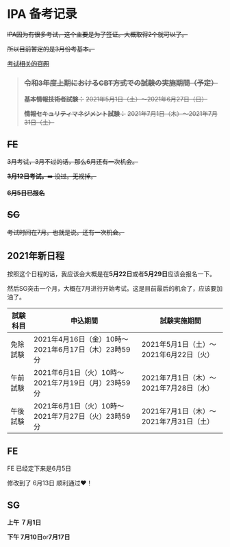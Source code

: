 # IPA 备考记录

~~IPA因为有很多考试，这个主要是为了签证。大概取得2个就可以了。~~

~~所以目前暂定的是3月份考基本。~~

~~[考试相关的官网](https://www.jitec.ipa.go.jp/)~~

> ### ~~令和3年度上期におけるCBT方式での試験の実施期間（予定）~~
>
> ~~**基本情報技術者試験：**~~
> ~~2021年5月1日（土）～2021年6月27日（日）~~
>
> ~~**情報セキュリティマネジメント試験：**~~
> ~~2021年7月1日（木）～2021年7月31日（土）~~

## ~~FE~~

~~3月考试，3月不过的话，那么6月还有一次机会。~~

~~**3月12日考试。**➡️ 没过。无视掉。~~

~~**6月5日已报名**~~

## ~~SG~~

~~考试时间在7月。也就是说。还有一次机会。~~

## 2021年新日程

按照这个日程的话，我应该会大概是在**5月22日**或者**5月29日**应该会报名一下。

然后SG突击一个月，大概在7月进行开始考试。这是目前最后的机会了，应该要加油了。

| 試験科目 | 申込期間                                            | 試験実施期間                            |
| -------- | --------------------------------------------------- | --------------------------------------- |
| 免除試験 | 2021年4月16日（金）10時～2021年6月17日（木）23時59分 | 2021年5月1日（土）～2021年6月22日（火） |
| 午前試験 | 2021年6月1日（火）10時～2021年7月19日（月）23時59分 | 2021年7月1日（木）～2021年7月28日（水） |
| 午後試験 | 2021年6月1日（火）10時～2021年7月27日（火）23時59分 | 2021年7月1日（木）～2021年7月31日（土） |

## FE

FE 已经定下来是6月5日

修改到了 6月13日 顺利通过❤️！

## SG

**上午 ７月1日**

**下午 7月10日**or**7月17日**